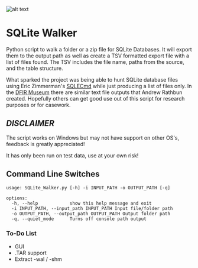 ![alt text](https://github.com/stark4n6/SQLite-Walker/blob/main/SQLiteWalker.png)

# SQLite Walker
Python script to walk a folder or a zip file for SQLite Databases. It will export them to the output path as well as create a TSV formatted export file with a list of files found. The TSV includes the file name, paths from the source, and the table structure.

What sparked the project was being able to hunt SQLite database files using Eric Zimmerman's [SQLECmd](https://github.com/EricZimmerman/SQLECmd/tree/master/SQLECmd) while just producing a list of files only. In the [DFIR Museum](https://github.com/AndrewRathbun/DFIRArtifactMuseum/tree/main/Android) there are similar text file outputs that Andrew Rathbun created. Hopefully others can get good use out of this script for research purposes or for casework.

## ***DISCLAIMER*** 
The script works on Windows but may not have support on other OS's, feedback is greatly appreciated!

It has only been run on test data, use at your own risk!

## Command Line Switches
```
usage: SQLite_Walker.py [-h] -i INPUT_PATH -o OUTPUT_PATH [-q]

options:
  -h, --help            show this help message and exit  
  -i INPUT_PATH, --input_path INPUT_PATH Input file/folder path  
  -o OUTPUT_PATH, --output_path OUTPUT_PATH Output folder path  
  -q, --quiet_mode      Turns off console path output  
```

### To-Do List
- GUI
- .TAR support
- Extract -wal / -shm
